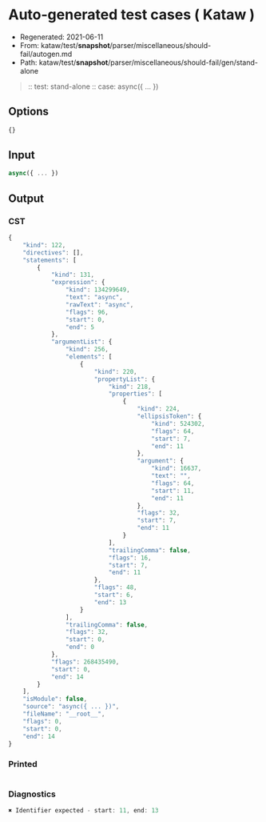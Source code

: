 # Auto-generated test cases ( Kataw )
- Regenerated: 2021-06-11
- From: kataw/test/__snapshot__/parser/miscellaneous/should-fail/autogen.md
- Path: kataw/test/__snapshot__/parser/miscellaneous/should-fail/gen/stand-alone
> :: test: stand-alone
> :: case: async({ ... })
## Options

`````js
{}
`````
## Input

`````js
async({ ... })
`````
## Output

### CST

```javascript
{
    "kind": 122,
    "directives": [],
    "statements": [
        {
            "kind": 131,
            "expression": {
                "kind": 134299649,
                "text": "async",
                "rawText": "async",
                "flags": 96,
                "start": 0,
                "end": 5
            },
            "argumentList": {
                "kind": 256,
                "elements": [
                    {
                        "kind": 220,
                        "propertyList": {
                            "kind": 218,
                            "properties": [
                                {
                                    "kind": 224,
                                    "ellipsisToken": {
                                        "kind": 524302,
                                        "flags": 64,
                                        "start": 7,
                                        "end": 11
                                    },
                                    "argument": {
                                        "kind": 16637,
                                        "text": "",
                                        "flags": 64,
                                        "start": 11,
                                        "end": 11
                                    },
                                    "flags": 32,
                                    "start": 7,
                                    "end": 11
                                }
                            ],
                            "trailingComma": false,
                            "flags": 16,
                            "start": 7,
                            "end": 11
                        },
                        "flags": 48,
                        "start": 6,
                        "end": 13
                    }
                ],
                "trailingComma": false,
                "flags": 32,
                "start": 0,
                "end": 0
            },
            "flags": 268435490,
            "start": 0,
            "end": 14
        }
    ],
    "isModule": false,
    "source": "async({ ... })",
    "fileName": "__root__",
    "flags": 0,
    "start": 0,
    "end": 14
}
```

### Printed

```javascript

```

### Diagnostics

```javascript
✖ Identifier expected - start: 11, end: 13

```

